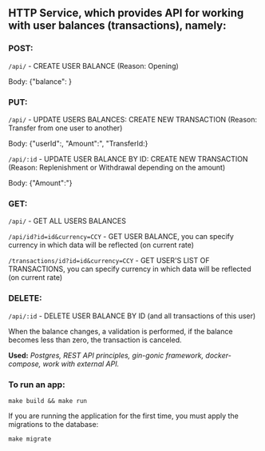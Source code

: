 ## HTTP Service, which provides API for working with user balances (transactions), namely:

### POST:

```/api/``` - CREATE USER BALANCE (Reason: Opening)

Body:
{"balance": }

### PUT:

```/api/``` - UPDATE USERS BALANCES: CREATE NEW TRANSACTION (Reason: Transfer from one user to another)

Body:
{"userId":,
"Amount":",
"TransferId:}

```/api/:id``` - UPDATE USER BALANCE BY ID: CREATE NEW TRANSACTION (Reason: Replenishment or Withdrawal depending on the amount)

Body:
{"Amount":"}

### GET:

```/api/``` - GET ALL USERS BALANCES

```/api/id?id=id&currency=CCY``` - GET USER BALANCE, you can specify currency in which data will be reflected (on current rate)

```/transactions/id?id=id&currency=CCY``` - GET USER'S LIST OF TRANSACTIONS, you can specify currency in which data will be reflected (on current rate)

### DELETE:

```/api/:id``` - DELETE USER BALANCE BY ID (and all transactions of this user)

When the balance changes, a validation is performed, if the balance becomes less than zero, the transaction is canceled.

**Used:** *Postgres, REST API principles, gin-gonic framework, docker-compose, work with external API.*

### To run an app:

```
make build && make run
```

If you are running the application for the first time, you must apply the migrations to the database:

```
make migrate
```